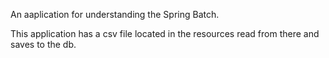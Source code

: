 An aaplication for understanding the Spring Batch.

This application has a csv file located in the resources read from there and saves to the db.

